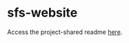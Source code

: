 # sfs-website

Access the project-shared readme [here](https://github.com/gt-team-blue/sfs-front-end/blob/master/README.md).
